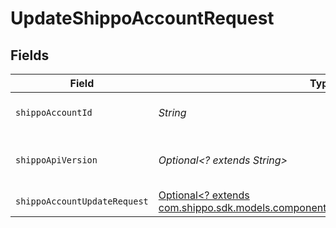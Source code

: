 # UpdateShippoAccountRequest


## Fields

| Field                                                                                                                                    | Type                                                                                                                                     | Required                                                                                                                                 | Description                                                                                                                              | Example                                                                                                                                  |
| ---------------------------------------------------------------------------------------------------------------------------------------- | ---------------------------------------------------------------------------------------------------------------------------------------- | ---------------------------------------------------------------------------------------------------------------------------------------- | ---------------------------------------------------------------------------------------------------------------------------------------- | ---------------------------------------------------------------------------------------------------------------------------------------- |
| `shippoAccountId`                                                                                                                        | *String*                                                                                                                                 | :heavy_check_mark:                                                                                                                       | Object ID of the ShippoAccount                                                                                                           |                                                                                                                                          |
| `shippoApiVersion`                                                                                                                       | *Optional<? extends String>*                                                                                                             | :heavy_minus_sign:                                                                                                                       | String used to pick a non-default API version to use                                                                                     | 2018-02-08                                                                                                                               |
| `shippoAccountUpdateRequest`                                                                                                             | [Optional<? extends com.shippo.sdk.models.components.ShippoAccountUpdateRequest>](../../models/components/ShippoAccountUpdateRequest.md) | :heavy_minus_sign:                                                                                                                       | N/A                                                                                                                                      |                                                                                                                                          |